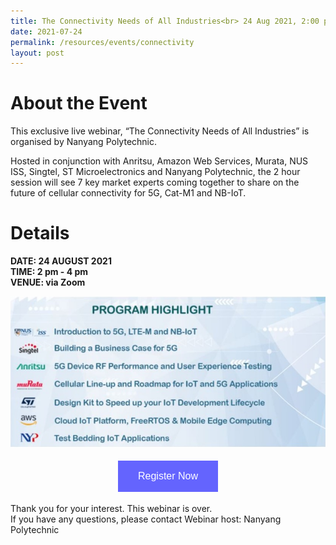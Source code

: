 ```yaml
---
title: The Connectivity Needs of All Industries<br> 24 Aug 2021, 2:00 pm
date: 2021-07-24
permalink: /resources/events/connectivity
layout: post
---
```



# About the Event
This exclusive live webinar, “The Connectivity Needs of All Industries” is organised by Nanyang Polytechnic.

Hosted in conjunction with Anritsu, Amazon Web Services, Murata, NUS ISS, Singtel, ST Microelectronics and Nanyang Polytechnic, the 2 hour session will see 7 key market experts coming together to share on the future of cellular connectivity for 5G, Cat-M1 and NB-IoT. 

# Details
**DATE: 24 AUGUST 2021 <br> 
TIME: 2 pm - 4 pm <br> 
VENUE: via Zoom**

![Alt text for image on Isomer site](/images/NYP%20Program_24Aug.jpg)

<style>
#register {
  background-color: #0000ff;
  border: none;
  color: white;
  padding: 16px 32px;
  text-align: center;
  font-size: 16px;
  margin: 4px 2px;
  opacity: 0.6;
  transition: 0.3s;
  display: inline-block;
  text-decoration: none;
  cursor: pointer;
}
</style>

<center><a href="https://form.gov.sg/#!/60b87b59451c8300119f0809"><button class="btn" id="register">Register Now</button></a></center>

Thank you for your interest. This webinar is over. <br> If you have any questions, please contact Webinar host: Nanyang Polytechnic